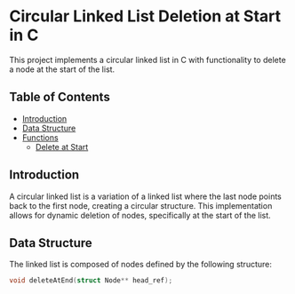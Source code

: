 # Circular Linked List Deletion at Start in C

This project implements a circular linked list in C with functionality to delete a node at the start of the list.

## Table of Contents

- [Introduction](#introduction)
- [Data Structure](#data-structure)
- [Functions](#functions)
  - [Delete at Start](#delete-at-specific-position)

## Introduction

A circular linked list is a variation of a linked list where the last node points back to the first node, creating a circular structure. This implementation allows for dynamic deletion of nodes, specifically at the start of the list.

## Data Structure

The linked list is composed of nodes defined by the following structure:

```c
void deleteAtEnd(struct Node** head_ref);
```